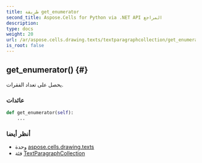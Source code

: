 ```yaml
---
title: طريقة get_enumerator
second_title: Aspose.Cells for Python via .NET API المراجع
description:
type: docs
weight: 20
url: /ar/aspose.cells.drawing.texts/textparagraphcollection/get_enumerator/
is_root: false
---
```

##  get_enumerator() {#}
يحصل على تعداد الفقرات.


###  عائدات




```python
def get_enumerator(self):
    ...
```





###  أنظر أيضا
* وحدة [aspose.cells.drawing.texts](../../)
* فئة [TextParagraphCollection](/cells/python-net/ar/aspose.cells.drawing.texts/textparagraphcollection)
